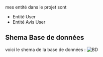 mes entité dans le projet sont
* Entité User
* Entité Avis User

## Shema Base de données
voici le shema de la base de données :
![BD](https://user-images.githubusercontent.com/73405867/138615402-a0624812-397b-4a56-a076-352548aeb246.png)
